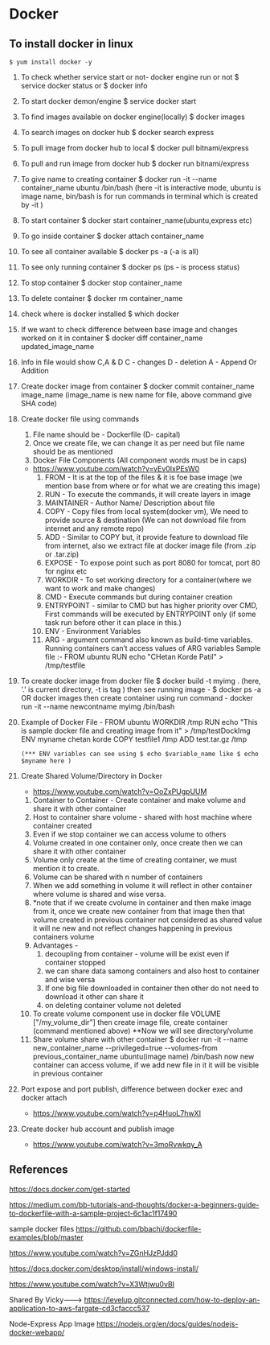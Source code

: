 # Docker 


## To install docker in linux
    $ yum install docker -y

1. To check whether service start or not- docker engine run or not
    $ service docker status 
    or
    $ docker info
2. To start docker demon/engine
    $ service docker start
3. To find images available on docker engine(locally)
    $ docker images
4. To search images on docker hub 
    $ docker search express
5. To pull image from docker hub to local 
    $ docker pull bitnami/express
6. To pull and run image from docker hub
    $ docker run bitnami/express
7. To give name to creating container 
    $ docker run -it --name container_name ubuntu /bin/bash
    (here -it is interactive mode, ubuntu is image name, bin/bash is for run commands in terminal which is created by -it )
8. To start container
    $ docker start container_name(ubuntu,express etc)
9. To go inside container 
    $ docker attach container_name
10. To see all container available 
    $ docker ps -a 
    (-a is all)
11. To see only running container
    $ docker ps
    (ps - is process status)
12. To stop container
    $ docker stop container_name
13. To delete container
    $ docker rm container_name
14. check where is docker installed
    $ which docker
15. If we want to check difference between base image and changes worked on it in container 
    $ docker diff container_name updated_image_name
16. Info in file would show C,A & D 
    C - changes
    D - deletion
    A - Append Or Addition 
17. Create docker image from container
    $ docker commit container_name image_name 
    (image_name is new name for file, above command give SHA code)
18. Create docker file using commands 
    1. File name should be - Dockerfile (D- capital)
    2. Once we create file, we can change it as per need but file name should be as mentioned
    3. Docker File Components (All component words must be in caps)
    - https://www.youtube.com/watch?v=vEv0IxPEsW0
        1. FROM - It is at the top of the files & it is foe base image (we mention base from where or for what we are creating this image)
        2. RUN - To execute the commands, it will create layers in image
        3. MAINTAINER - Author Name/ Description about file
        4. COPY - Copy files from local system(docker vm), We need to provide source & destination
            (We can not download file from internet and any remote repo)
        5. ADD - Similar to COPY but, it provide feature to download file from internet, 
            also we extract file at docker image file (from .zip or .tar.zip)
        6. EXPOSE - To expose point such as port 8080 for tomcat, port 80 for nginx etc
        7. WORKDIR - To set working directory for  a container(where we want to work and make changes)
        8. CMD - Execute commands but during container creation 
        9. ENTRYPOINT - similar to CMD but has higher priority over CMD, 
            First commands will be executed by ENTRYPOINT only (if some task run before other it can place in this.)
        10. ENV - Environment Variables 
        11. ARG - argument command also known as build-time variables. Running containers can’t access values of ARG variables
    Sample file :- 
        FROM ubuntu
        RUN echo "CHetan Korde Patil" > /tmp/testfile
19. To create docker image from docker file 
    $ docker build -t myimg . 
    (here, '.' is current directory, -t is tag )
    then see running image - $ docker ps -a  OR docker images
    then create container using run command - docker run -it --name newcontname myimg /bin/bash

20. Example of Docker File - 
        FROM ubuntu
        WORKDIR /tmp
        RUN echo "This is sample docker file and creating image from it" > /tmp/testDockImg
        ENV myname chetan korde 
        COPY testfile1 /tmp
        ADD test.tar.gz /tmp
        
        (*** ENV variables can see using $ echo $variable_name like $ echo $myname here )

21. Create Shared Volume/Directory in Docker
    - https://www.youtube.com/watch?v=OoZxPUgpUUM
    1. Container to Container - Create container and make volume and share it with other container
    2. Host to container share volume - shared with host machine where container created
    3. Even if we stop container we can access volume to others
    4. Volume created in one container only, once create then we can share it with other container
    5. Volume only create at the time of creating container, we must mention it to create.
    6. Volume can be shared with n number of containers
    7. When we add something in volume it will reflect in other container where volume is shared and wise versa.
    8. *note that if we create cvolume in container and then make image from it, once we create new container
        from that image then that volume created in previous container not considered as shared value it will ne new and not reflect changes happening in previous containers volume
    9. Advantages - 
        1. decoupling from container - volume will be exist even if container stopped
        2. we can share data samong containers and also host to container and wise versa
        3. If one big file downloaded in container then other do not need to download it other can share it
        4. on deleting container volume not deleted
    10. To create volume component use in docker file 
        VOLUME ["/my_volume_dir"] 
        then create image file, create container (command mentioned above)
        **Now we will see directory/volume
    11. Share volume share with other container
        $ docker run -it  --name new_container_name --privileged=true --volumes-from previous_container_name ubuntu(image name) /bin/bash
        now new container can access volume, if we add new file in it it will be visible in previous container

22. Port expose and port publish, difference between docker exec and docker attach 
    - https://www.youtube.com/watch?v=p4HuoL7hwXI
23. Create docker hub account and publish image 
    - https://www.youtube.com/watch?v=3moRvwkqy_A

## References
https://docs.docker.com/get-started

https://medium.com/bb-tutorials-and-thoughts/docker-a-beginners-guide-to-dockerfile-with-a-sample-project-6c1ac1f17490

sample docker files
https://github.com/bbachi/dockerfile-examples/blob/master

https://www.youtube.com/watch?v=ZGnHJzPJdd0

https://docs.docker.com/desktop/install/windows-install/

https://www.youtube.com/watch?v=X3Wtjwu0vBI

Shared By Vicky--->
https://levelup.gitconnected.com/how-to-deploy-an-application-to-aws-fargate-cd3cfaccc537

Node-Express App Image
https://nodejs.org/en/docs/guides/nodejs-docker-webapp/
